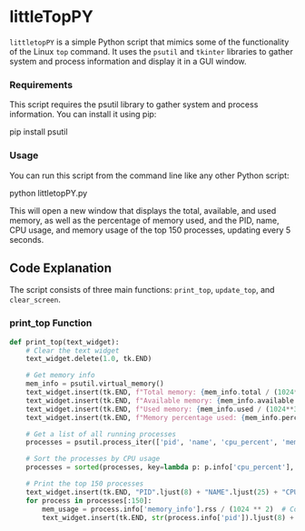 # littleTopPY

`littletopPY` is a simple Python script that mimics some of the functionality of the Linux `top` command. It uses the `psutil` and `tkinter` libraries to gather system and process information and display it in a GUI window.

### Requirements
This script requires the psutil library to gather system and process information. You can install it using pip:

pip install psutil

### Usage
You can run this script from the command line like any other Python script:

python littletopPY.py

This will open a new window that displays the total, available, and used memory, as well as the percentage of memory used, and the PID, name, CPU usage, and memory usage of the top 150 processes, updating every 5 seconds.
## Code Explanation

The script consists of three main functions: `print_top`, `update_top`, and `clear_screen`.

### print_top Function

```python
def print_top(text_widget):
    # Clear the text widget
    text_widget.delete(1.0, tk.END)

    # Get memory info
    mem_info = psutil.virtual_memory()
    text_widget.insert(tk.END, f"Total memory: {mem_info.total / (1024**3):.2f} GB\n")
    text_widget.insert(tk.END, f"Available memory: {mem_info.available / (1024**3):.2f} GB\n")
    text_widget.insert(tk.END, f"Used memory: {mem_info.used / (1024**3):.2f} GB\n")
    text_widget.insert(tk.END, f"Memory percentage used: {mem_info.percent}%\n\n")

    # Get a list of all running processes
    processes = psutil.process_iter(['pid', 'name', 'cpu_percent', 'memory_info'])

    # Sort the processes by CPU usage
    processes = sorted(processes, key=lambda p: p.info['cpu_percent'], reverse=True)

    # Print the top 150 processes
    text_widget.insert(tk.END, "PID".ljust(8) + "NAME".ljust(25) + "CPU %".ljust(10) + "MEM USAGE (in MB)\n")
    for process in processes[:150]:
        mem_usage = process.info['memory_info'].rss / (1024 ** 2)  # Convert memory usage to MB
        text_widget.insert(tk.END, str(process.info['pid']).ljust(8) + process.info['name'].ljust(25) + str(process.info['cpu_percent']).ljust(10) + f"{mem_usage:.2f}\n")
